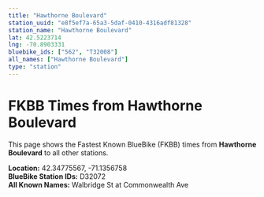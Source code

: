 ```yaml
---
title: "Hawthorne Boulevard"
station_uuid: "e8f5ef7a-65a3-5daf-0410-4316adf81328"
station_name: "Hawthorne Boulevard"
lat: 42.5223714
lng: -70.8903331
bluebike_ids: ["562", "T32008"]
all_names: ["Hawthorne Boulevard"]
type: "station"
---
```


# FKBB Times from Hawthorne Boulevard

This page shows the Fastest Known BlueBike (FKBB) times from **Hawthorne Boulevard** to all other stations.

**Location:** 42.34775567, -71.1356758  
**BlueBike Station IDs:** D32072  
**All Known Names:** Walbridge St at Commonwealth Ave

